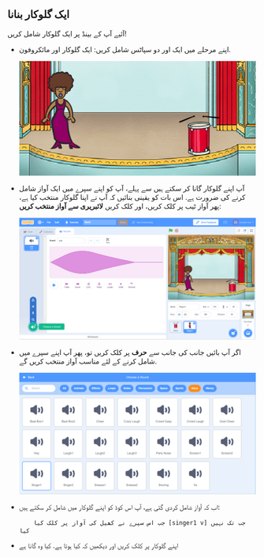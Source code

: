 ## ایک گلوکار بنانا

آئیے آپ کے بینڈ پر ایک گلوکار شامل کریں!

+ اپنے مرحلے میں ایک اور دو سپاٹس شامل کریں: ایک گلوکار اور مائکروفون.
    
    ![اسکرین شاٹ](images/band-singer-mic.png)

+ آپ اپنے گلوکار گانا کر سکتے ہیں سے پہلے، آپ کو اپنے سپرے میں ایک آواز شامل کرنے کی ضرورت ہے. اس بات کو یقینی بنائیں کہ آپ نے اپنا گلوکار منتخب کیا ہے، پھر آواز ٹیب پر کلک کریں، اور کلک کریں **لائبریری سے آواز منتخب کریں**:
    
    ![اسکرین شاٹ](images/band-import-sound.png)

+ اگر آپ بائیں جانب کی جانب سے **حرف** پر کلک کریں تو، پھر آپ اپنے سپرے میں شامل کرنے کے لئے مناسب آواز منتخب کریں گے.
    
    ![اسکرین شاٹ](images/band-choose-sound.png)

+ اب کہ آواز شامل کردی گئی ہے، آپ اس کوڈ کو اپنے گلوکار میں شامل کر سکتے ہیں:
    
    ```blocks
        جب اس سپرے نے کھیل کی آواز پر کلک کیا [singer1 v] جب تک نہیں کیا
    ```

+ اپنے گلوکار پر کلک کریں اور دیکھیں کہ کیا ہوتا ہے. کیا وہ گانا ہے